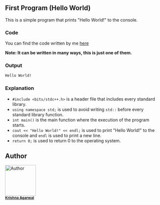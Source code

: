 ## First Program (Hello World)

This is a simple program that prints "Hello World!" to the console.

### Code

You can find the code written by me [here](/First%20Program/first_program.cpp)

**Note: It can be written in many ways, this is just one of them.**

### Output

```bash
Hello World!
```

### Explanation

- `#include <bits/stdc++.h>` is a header file that includes every standard library.
- `using namespace std;` is used to avoid writing `std::` before every standard library function.
- `int main()` is the main function where the execution of the program starts.
- `cout << "Hello World!" << endl;` is used to print "Hello World!" to the console and `endl` is used to print a new line.
- `return 0;` is used to return 0 to the operating system.

## Author


<img src="https://github.com/MrKrishnaAgarwal.png" width="100px;" alt="Author"/><br /><sub><b><a href="https://github.com/MrKrishnaAgarwal">Krishna Agarwal</a></b></sub>